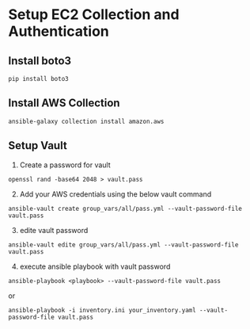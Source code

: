# Setup EC2 Collection and Authentication

## Install boto3

```
pip install boto3
```

## Install AWS Collection

```
ansible-galaxy collection install amazon.aws
```

## Setup Vault 

1. Create a password for vault

```
openssl rand -base64 2048 > vault.pass
```

2. Add your AWS credentials using the below vault command

```
ansible-vault create group_vars/all/pass.yml --vault-password-file vault.pass
```

3. edite vault password

```
ansible-vault edite group_vars/all/pass.yml --vault-password-file vault.pass
```
4. execute ansible playbook with vault password

```
ansible-playbook <playbook> --vault-password-file vault.pass
```
or
```
ansible-playbook -i inventory.ini your_inventory.yaml --vault-password-file vault.pass
```





